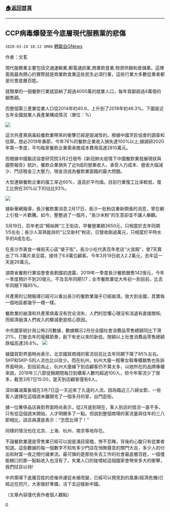 ###  [:house:返回首頁](https://github.com/ourhimalayas/txt)
---

## CCP病毒爆發至今底層現代服務業的悲傷
`2020-03-24 18:12 GM06` [轉載自GNews](https://gnews.org/zh-hant/151875/)

作者：文茗

現代服務業主要包括交通運輸業,郵電通訊業,商業飲食業,物資供銷和倉儲業。這裡面我最為關心的實際就是商業飲食業這些民生必須行業，這些行業大多數從業者都是社會底層百姓。

就簡單的一個餐飲行業就容納了超過4000萬的就業人口，每年貢獻超過4萬億的銷售額。

而整個第三產業從業人口從2014年的40.6，上升到了2018年的46.3%。下圖是近五年全國就業人員產業構成情況（單位：%）

![](https://s3-ap-northeast-1.amazonaws.com/news.guo.offload.media/wp-content/uploads/2020/03/24180200/1-123.png)

這次共產黨病毒給餐飲業帶來的衝擊已經是毀滅性的。根據中國烹飪協會的調查和估算。想必2019年春節，今年78%的餐飲企業收入損失達100%以上;據調研2020年第一季度，平均每家餐飲企業需承擔成本費用高達2810萬元。

而根據中國飯店協會研究院3月2日發布《新冠肺炎疫情下中國餐飲業發展現狀與趨勢報告》統計。餐飲企業損失了近9成的營業收入，承受人力成本、營收大幅減少、門店租金三大壓力，現金流成為餐飲業面臨的最大問題。

大型連鎖餐飲企業的複工率近60%，遠高於平均值。目前行業復工比率較低，復工比例在30%以下的佔比93%。

![](https://s3-ap-northeast-1.amazonaws.com/news.guo.offload.media/wp-content/uploads/2020/03/24180330/2-89.png)

據新華網報導，長沙餐飲業消息:2月17日，長沙一批粉店重新開張的消息，曾在網上引發一片歡騰。如今，整整過了一個月，“長沙米粉”的生意卻並不讓人樂觀。

3月19日，百年老店“楊裕興”三王街店，早餐營業額3650元，只相當於去年同期1/5左右；長沙人耳熟能詳的“公交新村”粉店，日營收剛過萬元，只相當於平時水平的4成左右。

在長沙市美食一條街天心區“坡子街”，長沙小吃代表百年老店“火宮殿”，曾7天賣出了15.3萬片臭豆腐，接待了6.8萬位顧客。今年3月19日收入2.2萬元，去年這一天是26萬元。

湖南省餐飲行業協會會長劉國初透露，2019年一季度長沙餐飲銷售142億元，今年一季度預計不到20億元，不及去年同期1/7；全市餐飲業從大年初一到目前，比去年同期下降85%。

共產黨的公開報導已經可以看出長沙的餐飲業幾乎已經崩潰。放大到全國，其實每一個地區都幾乎一模一樣。

餐飲業的崩潰和共產黨病毒沒有完全消失，人們的恐懼心理沒有消退有直接關係;而經濟崩潰人們收入的驟減更是核心原因。

中共國家統計局公佈2月數據，數據顯示2月份全國社會消費品零售總額同比下滑21%，打斷去年的複蘇節奏，創下有史以來的新低。限額以上社會消費品零售總額跌幅高達26.6%。
![](https://s3-ap-northeast-1.amazonaws.com/news.guo.offload.media/wp-content/uploads/2020/03/24180410/3-2-18.png)


據國貿對界面時尚表示，北京國貿商城的客流目前比去年同期下降了85%左右。 SKP和SKP-S的人流也比以往少。而在杭州，杭州大廈一輕奢女鞋專櫃銷售也告訴界面時尚，到目前為止，杭州大廈線下到店顧客仍不算太多，以她所在的品牌專櫃來說，2019年三八節促銷期間每日到櫃客人數均超過100人，但今年客流少了很多，截至3月7日15:00，當天到店顧客僅有6人。

深圳羅湖萬象城在3月7日這一天迎來了久違的人流。因為臨近三八婦女節，一些客人選擇在這個週末離開宅了一個多月的家，出門逛街。

據一位奢侈品店員對界面時尚表示，從2月底到現在，客人到店的情況一直不多，只有從這個週末開始，人才明顯多了一點。但說到整個商場的客流量與往年的三八節相比，該店員還是表示：“怎麼比得了！”

同樣的情況也在北京、上海、杭州、南京等地存在。

不論餐飲業還是零售業已經可以說是滿目窗櫺，慘不忍睹，背後的心酸只有從業者知道。這些數據的每一個數字不知有多少門店在悄無聲息的關門大吉，多少人的付出和財富一夜之間付諸東流。最可憐的是那些失去工作的社會最底層百姓，一個僅能糊口的那一點點收入也沒有了。失業人口的陡增給這個國家會帶來多大的衝擊，我們拭目以待!

中共領導下底層百姓的悲催命運從未被改變，已經可以預見到的風暴(經濟危機)已經近在咫尺，大家做好準備，活下去迎接新中國。

（文章內容僅代表作者個人觀點）

0
